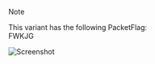 > [!NOTE]  
> This variant has the following PacketFlag:  
> FWKJG  
  
![Screenshot](https://raw.githubusercontent.com/Cryakl/Ultimate-RAT-Collection/refs/heads/main/Gh0stRat/Hunting%20Bitches%20V1.0/Screenshot.png)
